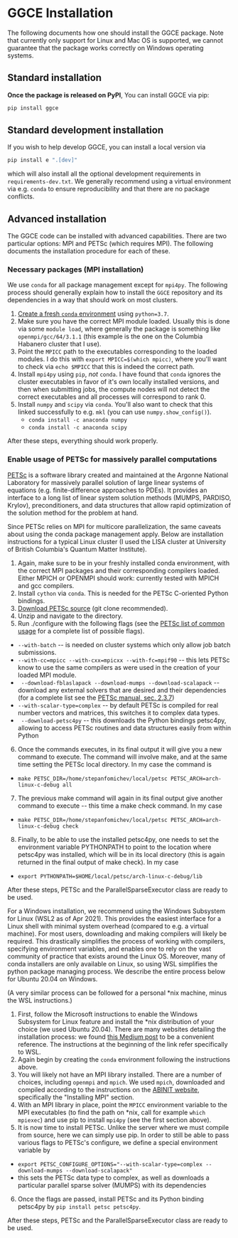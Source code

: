 # GGCE Installation


The following documents how one should install the GGCE package. Note that currently only support for Linux and Mac OS is supported, we cannot guarantee that the package works correctly on Windows operating systems.

## Standard installation
**Once the package is released on PyPI**, You can install GGCE via pip:

```bash
pip install ggce
```

## Standard development installation
If you wish to help develop GGCE, you can install a local version via

```bash
pip install e ".[dev]"
```

which will also install all the optional development requirements in `requirements-dev.txt`. We generally recommend using a virtual environment via e.g. `conda` to ensure reproducibility and that there are no package conflicts.


## Advanced installation

The GGCE code can be installed with advanced capabilities. There are two particular options: MPI and PETSc (which requires MPI). The following documents the installation procedure for each of these.

### Necessary packages (MPI installation)
We use `conda` for all package management except for `mpi4py`. The following process should generally explain how to install the `GGCE` repository and its dependencies in a way that should work on most clusters.

1. [Create a fresh `conda` environment](https://docs.conda.io/projects/conda/en/latest/user-guide/tasks/manage-environments.html) using `python=3.7`.
2. Make sure you have the correct MPI module loaded. Usually this is done via some `module load`, where generally the package is something like `openmpi/gcc/64/3.1.1` (this example is the one on the Columbia Habanero cluster that I use).
3. Point the `MPICC` path to the executables corresponding to the loaded modules. I do this with `export MPICC=$(which mpicc)`, where you'll want to check via `echo $MPICC` that this is indeed the correct path.
4. Install `mpi4py` using `pip`, _not_ `conda`. I have found that `conda` ignores the cluster executables in favor of it's own locally installed versions, and then when submitting jobs, the compute nodes will not detect the correct executables and all processes will correspond to rank 0.
5. Install `numpy` and `scipy` via `conda`. You'll also want to check that this linked successfully to e.g. `mkl` (you can use `numpy.show_config()`).
    * `conda install -c anaconda numpy`
    * `conda install -c anaconda scipy`

After these steps, everything should work properly.

### Enable usage of PETSc for massively parallel computations
[PETSc](https://www.mcs.anl.gov/petsc/index.html) is a software library created and maintained at the Argonne National Laboratory for
massively parallel solution of large linear systems of equations (e.g.
finite-difference approaches to PDEs). It provides an interface to a long list
of linear system solution methods (MUMPS, PARDISO, Krylov), preconditioners, and data
structures that allow rapid optimization of the solution method for the problem at hand.

Since PETSc relies on MPI for multicore parallelization, the same caveats about
using the conda package management apply. Below are installation instructions
for a typical Linux cluster (I used the LISA cluster at University of British
Columbia's Quantum Matter Institute).

1. Again, make sure to be in your freshly installed conda environment, with the
correct MPI packages and their corresponding compilers loaded. Either MPICH or
OPENMPI should work: currently tested with MPICH and gcc compilers.
2. Install `cython` via `conda`. This is needed for the PETSc C-oriented Python
bindings.
3. [Download PETSc source](https://www.mcs.anl.gov/petsc/download/index.html) (git clone recommended).
4. Unzip and navigate to the directory.
5. Run ./configure with the following flags (see the [PETSc list of common usage](https://www.mcs.anl.gov/petsc/documentation/installation.html#exampleusage) for a complete list of possible flags).
  * `--with-batch` -- is needed on cluster systems which only allow job batch submissions.
  * `--with-cc=mpicc --with-cxx=mpicxx --with-fc=mpif90` -- this lets PETSc know to use the same compilers as were used in the creation of your loaded MPI module.
  * ` --download-fblaslapack --download-mumps --download-scalapack` -- download any external solvers that are desired and their dependencies (for a complete list see the [PETSc manual, sec. 2.3.7](https://www.mcs.anl.gov/petsc/petsc-current/docs/manual.pdf))
  * `--with-scalar-type=complex` -- by default PETSc is compiled for real number vectors and matrices, this switches it to complex data types.
  * ` --download-petsc4py` -- this downloads the Python bindings petsc4py, allowing to access PETSc routines and data structures easily from within Python
6. Once the commands executes, in its final output it will give you a new command to execute. The command will involve make, and at the same time setting the PETSc local directory. In my case the command is
  * `make PETSC_DIR=/home/stepanfomichev/local/petsc PETSC_ARCH=arch-linux-c-debug all`
7. The previous make command will again in its final output give another command to execute -- this time a make check command. In my case
  * `make PETSC_DIR=/home/stepanfomichev/local/petsc PETSC_ARCH=arch-linux-c-debug check`
8. Finally, to be able to use the installed petsc4py, one needs to set the environment variable PYTHONPATH to point to the location where petsc4py was installed, which will be in its local directory (this is again returned in the final output of make check). In my case
  * `export PYTHONPATH=$HOME/local/petsc/arch-linux-c-debug/lib`

After these steps, PETSc and the ParallelSparseExecutor class are ready to be used.

For a Windows installation, we recommend using the Windows Subsystem for Linux
(WSL2 as of Apr 2021). This provides the easiest interface for a Linux shell with minimal system overhead (compared to e.g. a virtual machine). For most users, downloading and making compilers will likely be required. This drastically simplifies the process of working with compilers, specifying environment variables, and enables one to rely on the vast community of practice that exists around the Linux OS. Moreover, many of conda installers are only available on Linux, so using WSL simplifies the python package managing process. We describe the entire process below for Ubuntu 20.04 on Windows.

(A very similar process can be followed for a personal *nix machine, minus the WSL instructions.)

1. First, follow the Microsoft instructions to enable the Windows Subsystem for Linux feature and install the *nix distribution of your choice (we used Ubuntu 20.04). There are many websites detailing the installation process: we found [this Medium post](https://medium.com/using-valgrind-on-windows-in-clion-with-wsl/install-windows-subsystem-for-linux-windows-10-3ea33c535625) to be a convenient reference. The instructions at the beginning of the link refer specifically to WSL.
2. Again begin by creating the `conda` environment following the instructions above.
3. You will likely not have an MPI library installed. There are a number of choices, including `openmpi` and `mpich`. We used `mpich`, downloaded and compiled according to the instructions on the [ABINIT website](https://docs.abinit.org/tutorial/compilation/#installing-mpi), specifically the "Installing MPI" section.
4. With an MPI library in place, point the `MPICC` environment variable to the MPI executables (to find the path on *nix, call for example `which mpiexec`) and use pip to install `mpi4py` (see the first section above).
5. It is now time to install PETSc. Unlike the server where we must compile from source, here we can simply use pip. In order to still be able to pass various flags to PETSc's configure, we define a special environment variable by
  * `export PETSC_CONFIGURE_OPTIONS="--with-scalar-type=complex --download-mumps --download-scalapack"`
  * this sets the PETSc data type to complex, as well as downloads a particular parallel sparse solver (MUMPS) with its dependencies
6. Once the flags are passed, install PETSc and its Python binding petsc4py by `pip install petsc petsc4py`.

After these steps, PETSc and the ParallelSparseExecutor class are ready to be used.
